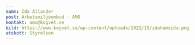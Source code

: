 ```yaml
---
namn: Ida Allander
post: Arbetsmiljöombud - AMO
kontakt: amo@kogvet.se
bild: https://www.kogvet.se/wp-content/uploads/2022/10/idahemsida.png
utskott: Styrelsen
---
```

